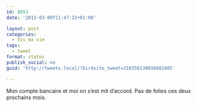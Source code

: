 ```yaml
---
id: 8853
date: '2013-03-09T11:47:22+01:00'

layout: post
categories:
  - Vis ma vie
tags:
  - tweet
format: status
publish_social: no
guid: 'http://tweets.local/?birdsite_tweet=310356130016681985'

---
```


Mon compte bancaire et moi on s’est mit d’accord. Pas de folies ces deux prochains mois.